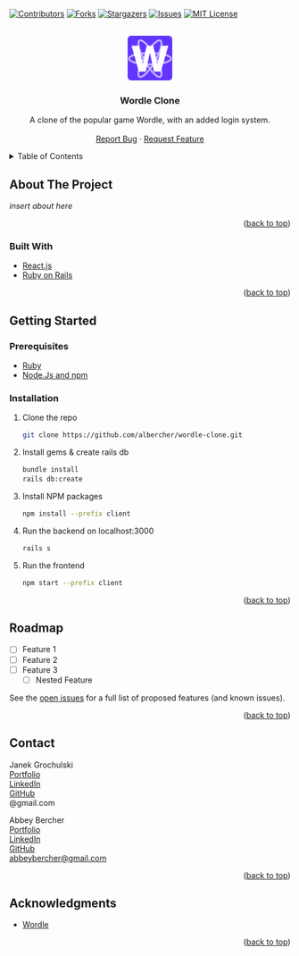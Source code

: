 <div id="top"></div>
<!--
*** Thanks for checking out the Best-README-Template. If you have a suggestion
*** that would make this better, please fork the repo and create a pull request
*** or simply open an issue with the tag "enhancement".
*** Don't forget to give the project a star!
*** Thanks again! Now go create something AMAZING! :D
-->



<!-- PROJECT SHIELDS -->
<!--
*** I'm using markdown "reference style" links for readability.
*** Reference links are enclosed in brackets [ ] instead of parentheses ( ).
*** See the bottom of this document for the declaration of the reference variables
*** for contributors-url, forks-url, etc. This is an optional, concise syntax you may use.
*** https://www.markdownguide.org/basic-syntax/#reference-style-links
-->
[![Contributors][contributors-shield]][contributors-url]
[![Forks][forks-shield]][forks-url]
[![Stargazers][stars-shield]][stars-url]
[![Issues][issues-shield]][issues-url]
[![MIT License][license-shield]][license-url]



<!-- PROJECT LOGO -->
<br />
<div align="center">
  <a href="https://github.com/albercher/wordle-clone">
    <img src="./client/public/wordle_react_logo_400.png" alt="Logo" width="80" height="80">
  </a>

<h3 align="center">Wordle Clone</h3>

  <p align="center">
    A clone of the popular game Wordle, with an added login system.
    <br />
    <!-- <a href="https://github.com/albercher/wordle-clone"><strong>Explore the docs »</strong></a>
    <br /> -->
    <br />
    <!-- <a href="https://github.com/albercher/wordle-clone">View Demo</a>
    · -->
    <a href="https://github.com/albercher/wordle-clone/issues">Report Bug</a>
    ·
    <a href="https://github.com/albercher/wordle-clone/issues">Request Feature</a>
  </p>
</div>



<!-- TABLE OF CONTENTS -->
<details>
  <summary>Table of Contents</summary>
  <ol>
    <li>
      <a href="#about-the-project">About The Project</a>
      <ul>
        <li><a href="#built-with">Built With</a></li>
      </ul>
    </li>
    <li>
      <a href="#getting-started">Getting Started</a>
      <ul>
        <li><a href="#prerequisites">Prerequisites</a></li>
        <li><a href="#installation">Installation</a></li>
      </ul>
    </li>
    <!-- <li><a href="#usage">Usage</a></li> -->
    <li><a href="#roadmap">Roadmap</a></li>
    <!-- <li><a href="#contributing">Contributing</a></li>
    <li><a href="#license">License</a></li> -->
    <li><a href="#contact">Contact</a></li>
    <li><a href="#acknowledgments">Acknowledgments</a></li>
  </ol>
</details>



<!-- ABOUT THE PROJECT -->
## About The Project

<!-- [![Product Name Screen Shot][product-screenshot]](https://example.com) -->

*insert about here*

<p align="right">(<a href="#top">back to top</a>)</p>



### Built With

* [React.js](https://reactjs.org/)
* [Ruby on Rails](https://rubyonrails.org/)

<p align="right">(<a href="#top">back to top</a>)</p>


<!-- GETTING STARTED -->
## Getting Started


### Prerequisites

* [Ruby](https://www.ruby-lang.org/en/documentation/installation/)
* [Node.Js and npm](https://docs.npmjs.com/downloading-and-installing-node-js-and-npm)


### Installation


1. Clone the repo
   ```sh
   git clone https://github.com/albercher/wordle-clone.git
   ```
2. Install gems & create rails db
   ```sh
   bundle install
   rails db:create
   ```
3. Install NPM packages
   ```sh
   npm install --prefix client
   ```
4. Run the backend on localhost:3000
   ```sh
   rails s
   ```
5. Run the frontend
   ```sh
   npm start --prefix client
   ```

<p align="right">(<a href="#top">back to top</a>)</p>



<!-- USAGE EXAMPLES -->
<!-- ## Usage

Use this space to show useful examples of how a project can be used. Additional screenshots, code examples and demos work well in this space. You may also link to more resources.

_For more examples, please refer to the [Documentation](https://example.com)_

<p align="right">(<a href="#top">back to top</a>)</p> -->



<!-- ROADMAP -->
## Roadmap

- [ ] Feature 1
- [ ] Feature 2
- [ ] Feature 3
    - [ ] Nested Feature

See the [open issues](https://github.com/albercher/wordle-clone/issues) for a full list of proposed features (and known issues).

<p align="right">(<a href="#top">back to top</a>)</p>


<!-- 
CONTRIBUTING
## Contributing

Contributions are what make the open source community such an amazing place to learn, inspire, and create. Any contributions you make are **greatly appreciated**.

If you have a suggestion that would make this better, please fork the repo and create a pull request. You can also simply open an issue with the tag "enhancement".
Don't forget to give the project a star! Thanks again!

1. Fork the Project
2. Create your Feature Branch (`git checkout -b feature/AmazingFeature`)
3. Commit your Changes (`git commit -m 'Add some AmazingFeature'`)
4. Push to the Branch (`git push origin feature/AmazingFeature`)
5. Open a Pull Request

<p align="right">(<a href="#top">back to top</a>)</p>



LICENSE
## License

Distributed under the MIT License. See `LICENSE.txt` for more information.

<p align="right">(<a href="#top">back to top</a>)</p>
 -->


<!-- CONTACT -->
## Contact

Janek Grochulski\
[Portfolio]()\
[LinkedIn]()\
[GitHub]()\
@gmail.com

Abbey Bercher\
[Portfolio](https://abbeybercher.com/)\
[LinkedIn](https://www.linkedin.com/in/abbeybercher/)\
[GitHub](https://github.com/albercher)\
abbeybercher@gmail.com


<p align="right">(<a href="#top">back to top</a>)</p>



<!-- ACKNOWLEDGMENTS -->
## Acknowledgments

* [Wordle](https://www.powerlanguage.co.uk/wordle/)

<p align="right">(<a href="#top">back to top</a>)</p>



<!-- MARKDOWN LINKS & IMAGES -->
<!-- https://www.markdownguide.org/basic-syntax/#reference-style-links -->
[contributors-shield]: https://img.shields.io/github/contributors/albercher/wordle-clone.svg?style=for-the-badge
[contributors-url]: https://github.com/albercher/wordle-clone/graphs/contributors
[forks-shield]: https://img.shields.io/github/forks/albercher/wordle-clone.svg?style=for-the-badge
[forks-url]: https://github.com/albercher/wordle-clone/network/members
[stars-shield]: https://img.shields.io/github/stars/albercher/wordle-clone.svg?style=for-the-badge
[stars-url]: https://github.com/albercher/wordle-clone/stargazers
[issues-shield]: https://img.shields.io/github/issues/albercher/wordle-clone.svg?style=for-the-badge
[issues-url]: https://github.com/albercher/wordle-clone/issues
[license-shield]: https://img.shields.io/github/license/albercher/wordle-clone.svg?style=for-the-badge
[license-url]: https://github.com/albercher/wordle-clone/blob/master/LICENSE.txt
[linkedin-shield]: https://img.shields.io/badge/-LinkedIn-black.svg?style=for-the-badge&logo=linkedin&colorB=555
[linkedin-url]: https://linkedin.com/in/linkedin_username
[product-screenshot]: images/screenshot.png
